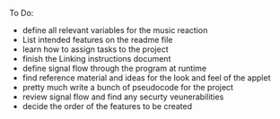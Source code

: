 To Do:

- define all relevant variables for the music reaction
- List intended features on the readme file
- learn how to assign tasks to the project
- finish the Linking instructions document
- define signal flow through the program at runtime
- find reference material and ideas for the look and feel of the applet
- pretty much write a bunch of pseudocode for the project
- review signal flow and find any securty veunerabilities
- decide the order of the features to be created